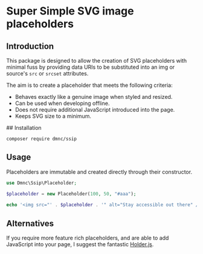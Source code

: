 # Super Simple SVG image placeholders

## Introduction
This package is designed to allow the creation of SVG placeholders with minimal fuss by providing data URIs to be substituted into an img or source's `src` or `srcset` attributes.

The aim is to create a placeholder that meets the following criteria:
- Behaves exactly like a genuine image when styled and resized.
- Can be used when developing offline.
- Does not require additional JavaScript introduced into the page.
- Keeps SVG size to a minimum.

## Installation
```
composer require dmnc/ssip
```

## Usage
Placeholders are immutable and created directly through their constructor.

```php
use Dmnc\Ssip\Placeholder;

$placeholder = new Placeholder(100, 50, "#aaa");

echo '<img src="' . $placeholder . '" alt="Stay accessible out there" />';
```

## Alternatives
If you require more feature rich placeholders, and are able to add JavaScript into your page, I suggest the fantastic [Holder.js](http://holderjs.com/).


